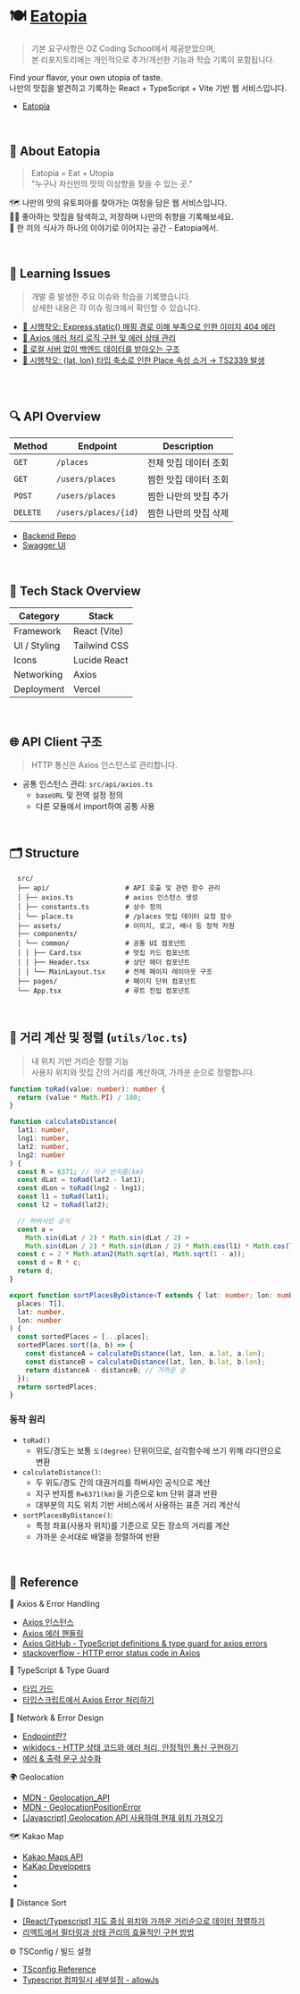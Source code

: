 # 🍽️ [Eatopia](https://eatopia-alpha.vercel.app/)

> 기본 요구사항은 OZ Coding School에서 제공받았으며,  
> 본 리포지토리에는 개인적으로 추가/개선한 기능과 학습 기록이 포함됩니다.

Find your flavor, your own utopia of taste.  
나만의 맛집을 발견하고 기록하는 React + TypeScript + Vite 기반 웹 서비스입니다.

- [Eatopia](https://eatopia-alpha.vercel.app/)

<br>

## 📖 About Eatopia

> Eatopia = Eat + Utopia  
> "누구나 자신만의 맛의 이상향을 찾을 수 있는 곳."

🗺️ 나만의 맛의 유토피아를 찾아가는 여정을 담은 웹 서비스입니다.  
✍🏼 좋아하는 맛집을 탐색하고, 저장하며 나만의 취향을 기록해보세요.  
🍴 한 끼의 식사가 하나의 이야기로 이어지는 공간 - Eatopia에서.

<br>

## 🧩 Learning Issues

> 개발 중 발생한 주요 이슈와 학습을 기록했습니다.  
> 상세한 내용은 각 이슈 링크에서 확인할 수 있습니다.

- [💩 시행착오: Express.static() 매핑 경로 이해 부족으로 인한 이미지 404 에러](https://github.com/miloupark/eatopia/issues/2)
- [🧩 Axios 에러 처리 로직 구현 및 에러 상태 관리](https://github.com/miloupark/eatopia/issues/3)
- [🧩 로컬 서버 없이 백엔드 데이터를 받아오는 구조](https://github.com/miloupark/eatopia/issues/4)
- [💩 시행착오: {lat, lon} 타입 축소로 인한 Place 속성 소거 → TS2339 발생](https://github.com/miloupark/eatopia/issues/5)

<br>

<br>

## 🔍 API Overview

| Method   | Endpoint             | Description           |
| -------- | -------------------- | --------------------- |
| `GET`    | `/places`            | 전체 맛집 데이터 조회 |
| `GET`    | `/users/places`      | 찜한 맛집 데이터 조회 |
| `POST`   | `/users/places`      | 찜한 나만의 맛집 추가 |
| `DELETE` | `/users/places/{id}` | 찜한 나만의 맛집 삭제 |

- [Backend Repo](https://github.com/miloupark/eatopia-BE)
- [Swagger UI](https://oz-coding-school.github.io/FE-pre-project-swagger-ui/)

<br>

## 🧩 Tech Stack Overview

| Category     | Stack        |
| ------------ | ------------ |
| Framework    | React (Vite) |
| UI / Styling | Tailwind CSS |
| Icons        | Lucide React |
| Networking   | Axios        |
| Deployment   | Vercel       |

<br>

## 🌐 API Client 구조

> HTTP 통신은 Axios 인스턴스로 관리합니다.

- 공통 인스턴스 관리: `src/api/axios.ts`
  - `baseURL` 및 전역 설정 정의
  - 다른 모듈에서 import하여 공통 사용

<br>

## 🗂️ Structure

```plaintext
  src/
  ├── api/                   # API 호출 및 관련 함수 관리
  │ ├── axios.ts             # axios 인스턴스 생성
  │ ├── constants.ts         # 상수 정의
  │ └── place.ts             # /places 맛집 데이터 요청 함수
  ├── assets/                # 이미지, 로고, 배너 등 정적 자원
  ├── components/
  │ └── common/              # 공통 UI 컴포넌트
  │ │ ├── Card.tsx           # 맛집 카드 컴포넌트
  │ │ ├── Header.tsx         # 상단 헤더 컴포넌트
  │ │ └── MainLayout.tsx     # 전체 페이지 레이아웃 구조
  ├── pages/                 # 페이지 단위 컴포넌트
  └── App.tsx                # 루트 진입 컴포넌트

```

<br>

## 🧭 거리 계산 및 정렬 (`utils/loc.ts`)

> 내 위치 기반 거리순 정렬 기능  
> 사용자 위치와 맛집 간의 거리를 계산하여, 가까운 순으로 정렬합니다.

```ts
function toRad(value: number): number {
  return (value * Math.PI) / 180;
}

function calculateDistance(
  lat1: number,
  lng1: number,
  lat2: number,
  lng2: number
) {
  const R = 6371; // 지구 반지름(km)
  const dLat = toRad(lat2 - lat1);
  const dLon = toRad(lng2 - lng1);
  const l1 = toRad(lat1);
  const l2 = toRad(lat2);

  // 하버사인 공식
  const a =
    Math.sin(dLat / 2) * Math.sin(dLat / 2) +
    Math.sin(dLon / 2) * Math.sin(dLon / 2) * Math.cos(l1) * Math.cos(l2);
  const c = 2 * Math.atan2(Math.sqrt(a), Math.sqrt(1 - a));
  const d = R * c;
  return d;
}

export function sortPlacesByDistance<T extends { lat: number; lon: number }>(
  places: T[],
  lat: number,
  lon: number
) {
  const sortedPlaces = [...places];
  sortedPlaces.sort((a, b) => {
    const distanceA = calculateDistance(lat, lon, a.lat, a.lon);
    const distanceB = calculateDistance(lat, lon, b.lat, b.lon);
    return distanceA - distanceB; // 가까운 순
  });
  return sortedPlaces;
}
```

### 동작 원리

- `toRad()`
  - 위도/경도는 보통 `도(degree)` 단위이므로, 삼각함수에 쓰기 위해 라디안으로 변환
- `calculateDistance()`:
  - 두 위도/경도 간의 대권거리를 하버사인 공식으로 계산
  - 지구 반지름 `R=6371(km)`을 기준으로 km 단위 결과 반환
  - 대부분의 지도 위치 기반 서비스에서 사용하는 표준 거리 계산식
- `sortPlacesByDistance()`:
  - 특정 좌표(사용자 위치)를 기준으로 모든 장소의 거리를 계산
  - 가까운 순서대로 배열을 정렬하여 반환

<br>

## 🔖 Reference

📘 Axios & Error Handling

- [Axios 인스턴스](https://axios-http.com/kr/docs/instance)
- [Axios 에러 핸들링](https://axios-http.com/kr/docs/handling_errors)
- [Axios GitHub - TypeScript definitions & type guard for axios errors](https://github.com/axios/axios?tab=readme-ov-file#typescript)
- [stackoverflow - HTTP error status code in Axios](https://stackoverflow.com/questions/39153080/how-can-i-get-the-status-code-from-an-http-error-in-axios)

📗 TypeScript & Type Guard

- [타입 가드](https://radlohead.gitbook.io/typescript-deep-dive/type-system/typeguard)
- [타입스크립트에서 Axios Error 처리하기](https://gxxrxn.github.io/axios-error-type-guard/)

📙 Network & Error Design

- [Endpoint란?](https://rebornbb.tistory.com/entry/Web-Endpoint%EC%97%90-%EB%8C%80%ED%95%9C-%EC%84%A4%EB%AA%85)
- [wikidocs - HTTP 상태 코드와 에러 처리, 안정적인 통신 구현하기](https://wikidocs.net/288120)
- [에러 & 출력 문구 상수화](https://khs20010327.tistory.com/321)

🌍 Geolocation

- [MDN - Geolocation_API](https://developer.mozilla.org/ko/docs/Web/API/Geolocation_API/Using_the_Geolocation_API#geolocation_%EA%B0%9D%EC%B2%B4)
- [MDN - GeolocationPositionError](https://developer.mozilla.org/en-US/docs/Web/API/GeolocationPositionError?utm_source=chatgpt.com)
- [[Javascript] Geolocation API 사용하여 현재 위치 가져오기](https://velog.io/@seoyaon/Javascript-Geolocation-API-%EC%82%AC%EC%9A%A9%ED%95%98%EA%B8%B0#1-geolocation-api-%EB%9E%80)

🗺️ Kakao Map

- [Kakao Maps API](https://apis.map.kakao.com/web/guide/)
- [KaKao Developers](https://developers.kakao.com/)
- []()
- []()

🧭 Distance Sort

- [[React/Typescript] 지도 중심 위치와 가까운 거리순으로 데이터 정렬하기](https://velog.io/@cogito/ReactTypescript-%EB%84%A4%EC%9D%B4%EB%B2%84-%EC%A7%80%EB%8F%84-API-5%ED%8E%B8-%EC%A7%80%EB%8F%84-%EC%A4%91%EC%8B%AC-%EC%9C%84%EC%B9%98%EC%99%80-%EA%B0%80%EA%B9%8C%EC%9A%B4-%EA%B1%B0%EB%A6%AC%EC%88%9C%EC%9C%BC%EB%A1%9C-%EB%8D%B0%EC%9D%B4%ED%84%B0-%EC%A0%95%EB%A0%AC%ED%95%98%EA%B8%B0-5gcjdmvc)
- [리액트에서 필터링과 상태 관리의 효율적인 구현 방법](https://f-lab.kr/insight/react-filtering-state-management-20250106)

⚙️ TSConfig / 빌드 설정

- [TSconfig Reference](https://www.typescriptlang.org/tsconfig/)
- [Typescript 컴파일시 세부설정 - allowJs ](https://codingapple.com/unit/typescript-tsconfig-json/)
